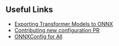 ## Useful Links 

- [Exporting Transformer Models to ONNX](https://huggingface.co/docs/transformers/serialization)
- [Contributing new configuration PR](https://github.com/huggingface/transformers/pull/16562)
- [ONNXConfig for All](https://huggingface.co/OWG)